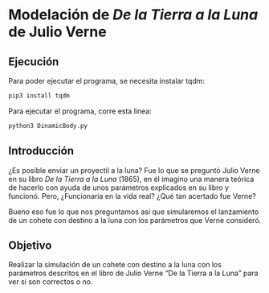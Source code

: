 # Modelación de *De la Tierra a la Luna* de Julio Verne

## Ejecución

Para poder ejecutar el programa, se necesita instalar tqdm:
```sh
pip3 install tqdm
```
Para ejecutar el programa, corre esta linea:
```sh
python3 DinamicBody.py
```
## Introducción 

¿Es posible enviar un proyectil a la luna? Fue lo que se preguntó Julio Verne en su libro *De la Tierra a la Luna* (1865), en él imagino una manera teórica de hacerlo con ayuda de unos parámetros explicados en su libro y funcionó. Pero, ¿Funcionaria en la vida real? ¿Qué tan acertado fue Verne?

Bueno eso fue lo que nos preguntamos así que simularemos el lanzamiento de un cohete con destino a la luna con los parámetros que Verne consideró. 

## Objetivo

Realizar la simulación de un cohete con destino a la luna con los parámetros descritos en el libro de Julio Verne “De la Tierra a la Luna” para ver si son correctos o no.
